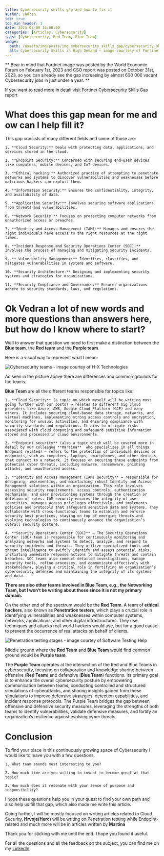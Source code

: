 ```yaml
---
title: Cybersecurity skills gap and how to fix it
author: Vedran
toc: true
toc_min_header: 1
date: 2025-02-09 16:00:00
categories: [Articles, Cybersecurity]
tags: [Cybersecurity, Red Team, Blue Team]
image:
  path: /assets/img/posts/img_cybersecurity_skills_gap/cybersecurity_skills_in_high_demand.webp
  alt: Cybersecurity Skills in High Demand — image courtesy of Fortinet and World Economic Forum
---
```

** Bear in mind that Fortinet image was posted by the World Economic Forum on February 1st, 2023 and CSO report was posted on October 31st, 2023, so you can already see the gap increasing by almost 600 000 vacant Cybersecurity jobs in just under a year. **

If you want to read more in detail visit Fortinet Cybersecurity Skills Gap report

# What does this gap mean for me and ow can I help fill it?

This gap consists of many different fields and some of those are:

    1. **Cloud Security:** Deals with protecting data, applications, and services stored in the cloud.
    
    2. **Endpoint Security:** Concerned with securing end-user devices like computers, mobile devices, and IoT devices.

    3. **Ethical hacking:** Authorized practice of attempting to penetrate networks and systems to discover vulnerabilities and weaknesses before malicious hackers can exploit them.
    
    4. **Information Security:** Ensures the confidentiality, integrity, and availability of data.
    
    5. **Application Security:** Involves securing software applications from threats and vulnerabilities.
    
    6. **Network Security:** Focuses on protecting computer networks from unauthorized access or breaches.
    
    7. **Identity and Access Management (IAM):** Manages and ensures the right individuals have access to the right resources at the right times.
    
    8. **Incident Response and Security Operations Center (SOC):** Involves the process of managing and mitigating security incidents.
    
    9. ** Vulnerability Management:** Identifies, classifies, and mitigates vulnerabilities in systems and software.
    
    10. **Security Architecture:** Designing and implementing security systems and strategies for organizations.

    11. **Security Compliance and Governance:** Ensures organizations adhere to security standards, laws, and regulations.

# Ok Vedran a lot of new words and more questions than answers here, but how do I know where to start?

Well to answer that question we need to first make a distinction between the **Blue team**, the **Red team** and the **Purple team**.

Here is a visual way to represent what I mean:

![Cybersecurity teams - image courtey of H-X Technologies](https://www.h-x.technology/wp-content/uploads/2021/02/Team-Infogr..gif)

As seen in the picture above there are differences and common grounds for the teams.

**Blue Team** are all the different teams responsible for topics like:

    1. **Cloud Security** (a topic on which myself will be writing most going further with our posts) — relates to different big Cloud providers like Azure, AWS, Google Cloud Platform (GCP) and many others. It includes securing cloud-based data storage, networks, and virtual machines, implementing strong access controls and encryption, monitoring for unusual activities, and ensuring compliance with security standards and regulations. It aims to mitigate risks associated with cloud computing and safeguard sensitive information stored and processed in cloud environments.
    
    2. **Endpoint security** (also a topic which will be covered more in detail by our colleague **Martina**  who specializes in all things Endpoint related) — refers to the protection of individual devices or endpoints, such as computers, laptops, smartphones, and other devices, that connect to a network. It focuses on securing these endpoints from potential cyber threats, including malware, ransomware, phishing attacks, and unauthorized access.

    3. **Identity and Access Management (IAM) security** — responsible for designing, implementing, and maintaining robust Identity and Access Management solutions within an organization. This role involves assessing security requirements, access controls, authentication mechanisms, and user provisioning systems through the creation or deletion of roles. IAM security ensures the integrity of user identities, manages access privileges effectively, and implements policies and protocols that safeguard sensitive data and systems. They collaborate with cross-functional teams to establish and enforce security best practices, staying on top of emerging threats and evolving technologies to continuously enhance the organization’s overall security posture.
    
    4. **Security Operations Center (SOC)** — The Security Operations Center (SOC) team is responsible for continuously monitoring and analyzing networks and systems to detect, analyze, and respond to security incidents and threats. They utilize specialized tools and threat intelligence to swiftly identify and assess potential risks, initiating immediate response actions to mitigate threats and contain breaches. SOC teams also conduct detailed investigations, manage security tools, refine processes, and communicate effectively with stakeholders, playing a critical role in fortifying an organization’s cybersecurity defenses and maintaining the integrity of its systems and data.

**There are also other teams involved in Blue Team, e.g., the Networking Team, but I won’t be writing about those since it is not my primary domain.**

On the other end of the spectrum would be the **Red Team**. A team of **ethical hackers**, also known as **Penetration testers**, which plays a crucial role in identifying vulnerabilities and weaknesses within computer systems, networks, applications, and other digital infrastructures. They use techniques and attacks real-world hackers would use, but for a good cause: to prevent the occurrence of real attacks on behalf of clients.

![Penetration testing stages - image courtey of Software Testing Help](https://miro.medium.com/v2/resize:fit:640/format:webp/0*OEFArU8yi_HkaQjt.jpg)

Middle ground where the **Red Team** and **Blue Team** would find common ground would be **Purple team**.

The **Purple Team** operates at the intersection of the Red and Blue Teams in cybersecurity, focusing on collaboration and knowledge sharing between offensive (**Red Team**) and defensive (**Blue Team**) functions. Its primary goal is to enhance the overall cybersecurity posture by empowering communication between teams, conducting controlled and structured simulations of cyberattacks, and sharing insights gained from these simulations to improve defensive strategies, detection capabilities, and incident response protocols. The Purple Team bridges the gap between offensive and defensive security measures, leveraging the strengths of both teams to identify vulnerabilities, validate defensive measures, and fortify an organization’s resilience against evolving cyber threats.

# Conclusion

To find your place in this continuously growing space of Cybersecurity I would like to leave you with a few questions.

    1. What team sounds most interesting to you?

    2. How much time are you willing to invest to become great at that topic?

    3. How much does it resonate with your sense of purpose and responsibility?

I hope these questions help you in your quest to find your own path and also help us fill that gap, which also made me write this article.

Going further, I will be mostly focused on writing articles related to Cloud Security, **Hrvoje(Herc)** will be writing on Penetration testing while Endpoint-related and much more will be in articles written by **Martina**

Thank you for sticking with me until the end. I hope you found it useful.

For all the questions and all the feedback on the subject, you can find me on my [LinkedIn](https://linkedin.com/in/vedran-brodar).

